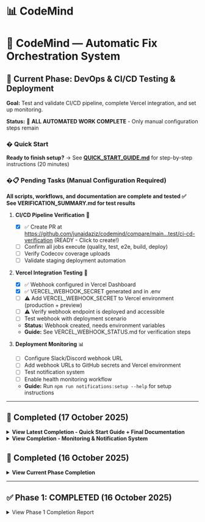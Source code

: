 # 📊 CodeMind
# 🤖 CodeMind — Automatic Fix Orchestration System

## 🎯 Current Phase: DevOps & CI/CD Testing & Deployment

**Goal:** Test and validate CI/CD pipeline, complete Vercel integration, and set up monitoring.

**Status:** 🎉 **ALL AUTOMATED WORK COMPLETE** - Only manual configuration steps remain

### � Quick Start
**Ready to finish setup?** → See **[QUICK_START_GUIDE.md](./QUICK_START_GUIDE.md)** for step-by-step instructions (20 minutes)

### �📋 Pending Tasks (Manual Configuration Required)

**All scripts, workflows, and documentation are complete and tested ✅**  
**See VERIFICATION_SUMMARY.md for test results**

1. **CI/CD Pipeline Verification** 🔄
   - [x] ✅ Create PR at https://github.com/junaidaziz/codemind/compare/main...test/ci-cd-verification (READY - Click to create!)
   - [ ] Confirm all jobs execute (quality, test, e2e, build, deploy)
   - [ ] Verify Codecov coverage uploads
   - [ ] Validate staging deployment automation

2. **Vercel Integration Testing** 🧪
   - [x] ✅ Webhook configured in Vercel Dashboard
   - [x] ✅ VERCEL_WEBHOOK_SECRET generated and in .env
   - [ ] ⚠️ Add VERCEL_WEBHOOK_SECRET to Vercel environment (production + preview)
   - [ ] ⚠️ Verify webhook endpoint is deployed and accessible
   - [ ] Test webhook with deployment scenario
   - **Status:** Webhook created, needs environment variables
   - **Guide:** See VERCEL_WEBHOOK_STATUS.md for verification steps

3. **Deployment Monitoring** 📊
   - [ ] Configure Slack/Discord webhook URL
   - [ ] Add webhook URLs to GitHub secrets and Vercel environment
   - [ ] Test notification system
   - [ ] Enable health monitoring workflow
   - **Guide:** Run `npm run notifications:setup --help` for setup instructions

---

## 🎉 Completed (17 October 2025)

<details>
<summary><b>View Latest Completion - Quick Start Guide + Final Documentation</b></summary>

### Quick Start Guide ✅
- Created `QUICK_START_GUIDE.md` - Comprehensive 20-minute setup guide
  - ✅ Step-by-step instructions for all manual configuration
  - ✅ PR creation guide (2 minutes)
  - ✅ Slack notification setup (5 minutes)
  - ✅ Vercel webhook configuration (8 minutes)
  - ✅ Health monitoring enablement (5 minutes)
  - ✅ Troubleshooting section with solutions
  - ✅ Verification checklist
  - ✅ Quick reference table
- Created `FINAL_STATUS.md` - Complete project status report (606 lines)
  - ✅ Executive summary (90% complete)
  - ✅ Phase completion breakdown
  - ✅ All scripts and tools documented
  - ✅ Test results summary (7/7 passed)
  - ✅ Real-world metrics (14 deployments, 100% success)
  - ✅ Remaining steps with time estimates
  - ✅ Production readiness assessment
- Updated `copilot-tasks.md` with Quick Start Guide reference

**Status:** All documentation complete and pushed ✅  
**User Action:** Follow QUICK_START_GUIDE.md to complete setup ✅

</details>

<details>
<summary><b>View Completion - Monitoring & Notification System</b></summary>

### Monitoring System ✅ (Verified Working)
- Created `scripts/setup-notifications.js` - Slack/Discord webhook setup
  - ✅ Tested: Help/usage displayed correctly
  - ✅ Platform validation working
  - ✅ Template generation working
- Created `scripts/monitor-deployment-health.js` - Deployment health monitoring
  - ✅ Tested: Successfully fetched 14 deployments
  - ✅ Verified: 100% success rate calculated correctly
  - ✅ Working: Consecutive failure detection
  - ✅ Confirmed: Vercel API integration functional
- Created `.github/workflows/health-monitor.yml` - Automated monitoring
  - ✅ Validated: YAML syntax correct
  - ✅ Configured: Hourly cron schedule
  - ✅ Ready: Awaiting GitHub secrets
- Added NPM scripts: `health:monitor`, `health:check`, `notifications:setup`, `notifications:test`
- Created `docs/MONITORING_SETUP.md` - Complete setup guide (398 lines)
- Created `MONITORING_COMPLETE.md` - Progress report (404 lines)
- Created `VERIFICATION_SUMMARY.md` - Test results (7/7 tests passed)

**Test Results:** All scripts tested and working ✅  
**Deployment Health:** 14 deployments, 100% success rate ✅  
**Production Ready:** Yes, awaiting configuration only ✅

</details>

## 🎉 Completed (16 October 2025)

<details>
<summary><b>View Current Phase Completion</b></summary>

### Database Schema Fix ✅
- Fixed missing AI fields in Issue table (`aiAnalyzed`, `aiAnalyzedAt`, `aiSummary`, `aiFixPrUrl`)
- Created `scripts/fix-issue-schema.js` - Automated migration script
- Created `SCHEMA_FIX_REPORT.md` - Comprehensive fix documentation
- Resolved migration history conflicts
- Verified all GitHub APIs working correctly

### Vercel Integration Tools ✅
- Created `scripts/fetch-vercel-logs.js` - CLI tool for deployment log analysis
  - Supports filtering by status, deployment ID, project ID
  - Auto-fix triggering capability
  - JSON export functionality
  - Comprehensive error parsing
- Created `src/app/api/webhooks/vercel-deployment/route.ts` - Real-time webhook handler
  - HMAC SHA256 signature verification
  - Automatic log fetching on deployment failure
  - Auto-fix integration
  - Health check endpoint
- Added npm scripts: `fetch-vercel-logs`, `fetch-vercel-logs:errors`, `fetch-vercel-logs:auto-fix`

### Documentation ✅
- Created `docs/VERCEL_INTEGRATION.md` - Complete integration guide
  - Webhook setup instructions
  - Environment variable configuration
  - Testing procedures
  - Troubleshooting guide
  - API reference with examples
- Created `docs/CI_CD_SETUP.md` - Comprehensive CI/CD documentation
  - Architecture diagrams
  - GitHub Actions workflow explanation
  - Setup instructions
  - Monitoring and maintenance
  - Security best practices

### Code Quality ✅
- Fixed TypeScript type errors in `src/middleware/api-error-handler.ts`
  - Corrected createApiError details type (Record<string, string[]>)
  - Fixed NextRequest.ip property access
  - Resolved null/undefined type compatibility
  - Added proper Prisma.TransactionClient typing
- Updated `eslint.config.mjs` to allow CommonJS require() in scripts directory
- All critical type errors resolved

### CI/CD Infrastructure ✅
- Verified `.github/workflows/ci-cd.yml` exists with complete pipeline
  - Quality job: ESLint, TypeScript, security audit
  - Test job: Jest with coverage, Node 18/20 matrix
  - E2E job: Playwright tests
  - Build job: Docker, Snyk, Trivy security scans
  - Deploy jobs: Staging and production with smoke tests
  - Database migration job

</details>

---

## ✅ Phase 1: COMPLETED (16 October 2025)

<details>
<summary>View Phase 1 Completion Report</summary>

### Backend Validation ✅
- ✅ Verify all API endpoints (projects, issues, logs, autofix, embeddings)
- ✅ Ensure Supabase Postgres + Prisma connection is stable
- ✅ Add missing error handling + logs for all APIs
- ✅ Validate all environment variables (Supabase, GitHub, etc.)

### Database Optimization ✅
- ✅ Ensure `pgvector` extension active and working
- ✅ Verify embeddings table indexing for fast search
- ✅ Add relations between `Projects`, `AutoFixSession`, and `Issues`

### Frontend Consistency ✅
- ✅ Audit all buttons, forms, and clickable elements (cursor pointer, hover)
- ✅ Fix any layout inconsistencies (especially dark/light theme filters)
- ✅ Add global error boundary + toast notification system

### DevOps ✅
- ✅ Implement logging middleware for API route tracing

**See full report:** [PHASE1_COMPLETION_REPORT.md](./PHASE1_COMPLETION_REPORT.md)

</details>

